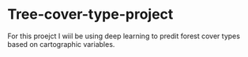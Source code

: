 # Tree-cover-type-project
For this proejct I wiil be using deep learning to predit forest cover types based on cartographic variables.
